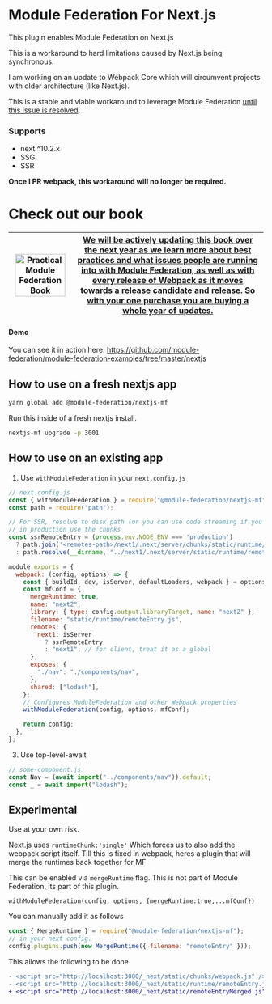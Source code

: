 # Module Federation For Next.js

This plugin enables Module Federation on Next.js

This is a workaround to hard limitations caused by Next.js being synchronous.

I am working on an update to Webpack Core which will circumvent projects with older architecture (like Next.js).

This is a stable and viable workaround to leverage Module Federation [until this issue is resolved](https://github.com/webpack/webpack/issues/11811).

### Supports

- next ^10.2.x
- SSG
- SSR

**Once I PR webpack, this workaround will no longer be required.**

# Check out our book

| <a href="https://module-federation.myshopify.com/products/practical-module-federation" target="_blank"><img src="./docs/MFCover.png" alt='Practical Module Federation Book' width="95%"/></a> | <a href="https://module-federation.myshopify.com/products/practical-module-federation" target="_blank">We will be actively updating this book over the next year as we learn more about best practices and what issues people are running into with Module Federation, as well as with every release of Webpack as it moves towards a release candidate and release. So with your one purchase you are buying a whole year of updates.</a> |
| --------------------------------------------------------------------------------------------------------------------------------------------------------------------------------------------- | ------------------------------------------------------------------------------------------------------------------------------------------------------------------------------------------------------------------------------------------------------------------------------------------------------------------------------------------------------------------------------------------------------------------------------------------ |

#### Demo

You can see it in action here: https://github.com/module-federation/module-federation-examples/tree/master/nextjs

## How to use on a fresh nextjs app

```sh
yarn global add @module-federation/nextjs-mf
```

Run this inside of a fresh nextjs install.

```sh
nextjs-mf upgrade -p 3001
```

## How to use on an existing app

1. Use `withModuleFederation` in your `next.config.js`

```js
// next.config.js
const { withModuleFederation } = require("@module-federation/nextjs-mf");
const path = require("path");

// For SSR, resolve to disk path (or you can use code streaming if you have access)
// in production use the chunks
const ssrRemoteEntry = (process.env.NODE_ENV === 'production')
  ? path.join('<remotes-path>/next1/.next/server/chunks/static/runtime/remoteEntry.js')
  : path.resolve(__dirname, "../next1/.next/server/static/runtime/remoteEntry.js")

module.exports = {
  webpack: (config, options) => {
    const { buildId, dev, isServer, defaultLoaders, webpack } = options;
    const mfConf = {
      mergeRuntime: true,
      name: "next2",
      library: { type: config.output.libraryTarget, name: "next2" },
      filename: "static/runtime/remoteEntry.js",
      remotes: {
        next1: isServer
          ? ssrRemoteEntry
          : "next1", // for client, treat it as a global
      },
      exposes: {
        "./nav": "./components/nav",
      },
      shared: ["lodash"],
    };
    // Configures ModuleFederation and other Webpack properties
    withModuleFederation(config, options, mfConf);

    return config;
  },
};
```

3. Use top-level-await

```js
// some-component.js
const Nav = (await import("../components/nav")).default;
const _ = await import("lodash");
```

## Experimental

Use at your own risk.

Next.js uses `runtimeChunk:'single'`
Which forces us to also add the webpack script itself. Till this is fixed in webpack, heres a plugin that will merge the runtimes back together for MF

This can be enabled via `mergeRuntime` flag. This is not part of Module Federation, its part of this plugin.

`withModuleFederation(config, options, {mergeRuntime:true,...mfConf})`

You can manually add it as follows

```js
const { MergeRuntime } = require("@module-federation/nextjs-mf");
// in your next config.
config.plugins.push(new MergeRuntime({ filename: "remoteEntry" }));
```

This allows the following to be done

```diff
- <script src="http://localhost:3000/_next/static/chunks/webpack.js" />
- <script src="http://localhost:3000/_next/static/runtime/remoteEntry.js" />
+ <script src="http://localhost:3000/_next/static/remoteEntryMerged.js" />
```
